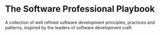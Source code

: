 # The Software Professional Playbook
A collection of well refined software development principles, practices and patterns, inspired by the leaders of software development craft.
